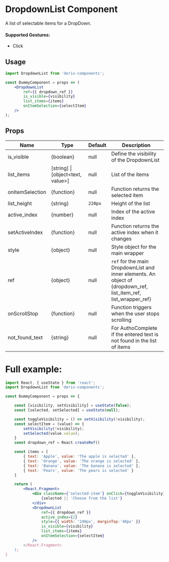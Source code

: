 # DropdownList Component

A list of selectable items for a DropDown.


#### Supported Gestures:

-   Click

## Usage

```jsx
import DropdownList from 'deriv-components';

const DummyComponent = props => (
    <DropdownList
        ref={{ dropdown_ref }}
        is_visible={visibility}
        list_items={items}
        onItemSelection={selectItem}
    />
);
```

## Props


| Name              | Type         | Default     | Description                                                              |
| ----------------- | ------------ | ----------- | ------------------------------------------------------------------------ |
| is_visible        | {boolean}    | null        | Define the visibility of the DropdownList                                |
| list_items        | [string] \| [object<text, value>]           | null        | List of the items                         |
| onItemSelection   | {function}   | null        | Function returns the selected item                                       |
| list_height       | {string}     | `220px`     | Height of the list                                                       |
| active_index      | {number}     | null        | Index of the active index                                                |
| setActiveIndex    | {function}   | null        | Function returns the active index when it changes                        |
| style             | {object}     | null        | Style object for the main wrapper                                        |
| ref               | {object}     | null        | `ref` for the main DropdownList and inner elements. An object of {dropdown_ref, list\_item\_ref, list\_wrapper\_ref} |
| onScrollStop      | {function}   | null        | Function triggers when the user stops scrolling                          |
| not\_found\_text  | {string}     | null        | For AuthoComplete if the entered text is not found in the list of items  |


# Full example:

```jsx
import React, { useState } from 'react';
import DropdownList from 'deriv-components';

const DummyComponent = props => {

    const [visibility, setVisibility] = useState(false);
    const [selected, setSelected] = useState(null);

    const toggleVisibility = () => setVisibility(!visibility);
    const selectItem = (value) => {
        setVisibility(!visibility);
        setSelected(value.value);
    }
    const dropdown_ref = React.createRef()

    const items = [
        { text: 'Apple', value: 'The apple is selected' },
        { text: 'Orange', value: 'The orange is selected' },
        { text: 'Banana', value: 'The banana is selected' },
        { text: 'Pears', value: 'The pears is selected' }
    ]

    return (
        <React.Fragment>
            <div className={'selected-item'} onClick={toggleVisibility}></div>
                {selected || 'Choose from the list'}
            </div>
            <DropdownList
                ref={{ dropdown_ref }}
                active_index={2}
                style={{ width: '240px', marginTop:'40px' }}
                is_visible={visibility}
                list_items={items}
                onItemSelection={selectItem}
            />
        </React.Fragment>
    );
}
```
